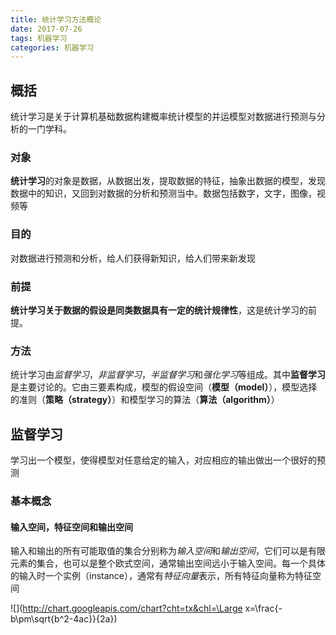```yaml
---
title: 统计学习方法概论
date: 2017-07-26
tags: 机器学习
categories: 机器学习
---
```


## 概括

统计学习是关于计算机基础数据构建概率统计模型的并运模型对数据进行预测与分析的一门学科。

### 对象

**统计学习**的对象是数据，从数据出发，提取数据的特征，抽象出数据的模型，发现数据中的知识，又回到对数据的分析和预测当中。数据包括数字，文字，图像，视频等

### 目的

对数据进行预测和分析，给人们获得新知识，给人们带来新发现

### 前提

**统计学习关于数据的假设是同类数据具有一定的统计规律性**，这是统计学习的前提。

### 方法

统计学习由*监督学习*，*非监督学习*，*半监督学习*和*强化学习*等组成。其中**监督学习**是主要讨论的。它由三要素构成，模型的假设空间（**模型（model）**），模型选择的准则（**策略（strategy）**）和模型学习的算法（**算法（algorithm）**）

## 监督学习

学习出一个模型，使得模型对任意给定的输入，对应相应的输出做出一个很好的预测

### 基本概念

#### 输入空间，特征空间和输出空间

输入和输出的所有可能取值的集合分别称为*输入空间*和*输出空间*，它们可以是有限元素的集合，也可以是整个欧式空间，通常输出空间远小于输入空间。每一个具体的输入时一个实例（instance），通常有*特征向量*表示，所有特征向量称为特征空间

![](http://chart.googleapis.com/chart?cht=tx&chl=\Large x=\frac{-b\pm\sqrt{b^2-4ac}}{2a})
